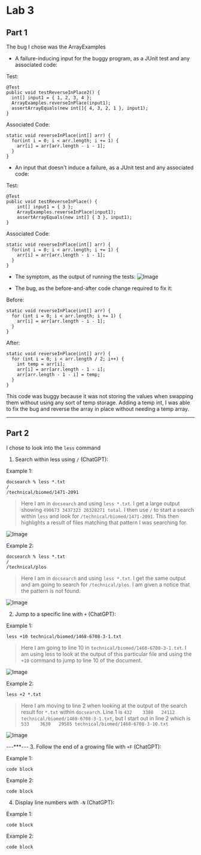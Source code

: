 # Lab 3

## Part 1
The bug I chose was the ArrayExamples
- A failure-inducing input for the buggy program, as a JUnit test and any associated code:

Test:
```
@Test 
public void testReverseInPlace2() {
  int[] input1 = { 1, 2, 3, 4 };
  ArrayExamples.reverseInPlace(input1);
  assertArrayEquals(new int[]{ 4, 3, 2, 1 }, input1);
}
```
Associated Code: 
```
static void reverseInPlace(int[] arr) {
  for(int i = 0; i < arr.length; i += 1) {
    arr[i] = arr[arr.length - i - 1];
  }
}
```

- An input that doesn't induce a failure, as a JUnit test and any associated code:

Test:
```
@Test 
public void testReverseInPlace() {
    int[] input1 = { 3 };
    ArrayExamples.reverseInPlace(input1);
    assertArrayEquals(new int[] { 3 }, input1);
}
```
Associated Code: 
```
static void reverseInPlace(int[] arr) {
  for(int i = 0; i < arr.length; i += 1) {
    arr[i] = arr[arr.length - i - 1];
  }
}
```

- The symptom, as the output of running the tests:
![Image](img/symptomImg.png)


- The bug, as the before-and-after code change required to fix it:

Before:
```
static void reverseInPlace(int[] arr) {
  for (int i = 0; i < arr.length; i += 1) {
    arr[i] = arr[arr.length - i - 1];
  }
}
```
After:
```
static void reverseInPlace(int[] arr) {  
  for (int i = 0; i < arr.length / 2; i++) {
    int temp = arr[i];
    arr[i] = arr[arr.length - 1 - i];
    arr[arr.length - 1 - i] = temp;
  }
}
```

This code was buggy because it was not storing the values when swapping them without using any sort of temp storage. Adding a temp int, I was able to fix the bug and reverse the array in place without needing a temp array.

---

## Part 2
I chose to look into the `less` command

1. Search within less using `/` (ChatGPT):

Example 1:
```
docsearch % less *.txt
/
/technical/biomed/1471-2091
```
> Here I am in `docsearch` and using `less *.txt`. I get a large output showing `490673 3437323 26328271 total`. I then use `/` to start a search within `less` and look for `/technical/biomed/1471-2091`. This then highlights a result of files matching that pattern I was searching for.

![Image](img/less1.png)

Example 2:
```
docsearch % less *.txt
/
/technical/plos
```
> Here I am in `docsearch` and using `less *.txt`. I get the same output and am going to search for `/technical/plos`. I am given a notice that the pattern is not found.

![Image](img/less2.png)


2. Jump to a specific line with `+` (ChatGPT):

Example 1:
```
less +10 technical/biomed/1468-6708-3-1.txt
```
> Here I am going to line 10 in `technical/biomed/1468-6708-3-1.txt`. I am using less to look at the output of this particular file and using the `+10` command to jump to line 10 of the document.

![Image](img/less3.png)

Example 2:
```
less +2 *.txt
```
> Here I am moving to line 2 when looking at the output of the search result for `*.txt` within `docsearch`. Line 1 is `432    3380   24112 technical/biomed/1468-6708-3-1.txt`, but I start out in line 2 which is `533    3630   29585 technical/biomed/1468-6708-3-10.txt
`

![Image](img/less4.png)

---***---
3. Follow the end of a growing file with `+F` (ChatGPT):

Example 1:
```
code block
```
Example 2:
```
code block
```


4. Display line numbers with `-N` (ChatGPT):


Example 1:
```
code block
```
Example 2:
```
code block
